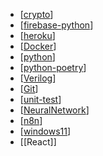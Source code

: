 - [[crypto]]
- [[firebase-python]]
- [[heroku]]
- [[Docker]]
- [[python]]
- [[python-poetry]]
- [[Verilog]]
- [[Git]]
- [[unit-test]]
- [[NeuralNetwork]]
- [[n8n]]
- [[windows11]]
- [[React]]

[//begin]: # "Autogenerated link references for markdown compatibility"
[crypto]: crypto.md "crypto"
[firebase-python]: firebase-python.md "firebase-python"
[heroku]: heroku.md "heroku"
[Docker]: Docker.md "Docker"
[python]: python.md "python"
[python-poetry]: python-poetry.md "python-poetry"
[Verilog]: Verilog.md "Verilog"
[Git]: Git.md "Git"
[unit-test]: unit-test.md "unit-test"
[NeuralNetwork]: NeuralNetwork.md "NeuralNetwork"
[n8n]: n8n.md "n8n"
[windows11]: windows11.md "windows11"
[//end]: # "Autogenerated link references"